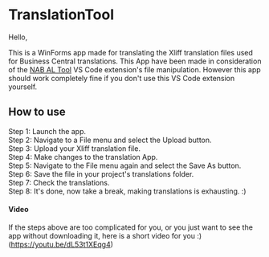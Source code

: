 # TranslationTool
Hello,  

This is a WinForms app made for translating the Xliff translation files used for Business Central translations. This App have been made in consideration of the [NAB AL Tool](https://marketplace.visualstudio.com/items?itemName=nabsolutions.nab-al-tools) VS Code extension's file manipulation. However this app should work completely fine if you don't use this VS Code extension yourself.

## How to use
Step 1: Launch the app.  
Step 2: Navigate to a File menu and select the Upload button.  
Step 3: Upload your Xliff translation file.  
Step 4: Make changes to the translation App.  
Step 5: Navigate to the File menu again and select the Save As button.  
Step 6: Save the file in your project's translations folder.  
Step 7: Check the translations.  
Step 8: It's done, now take a break, making translations is exhausting. :)  

#### Video
If the steps above are too complicated for you, or you just want to see the app without downloading it, here is a short video for you :)  
(https://youtu.be/dL53t1XEqg4)
